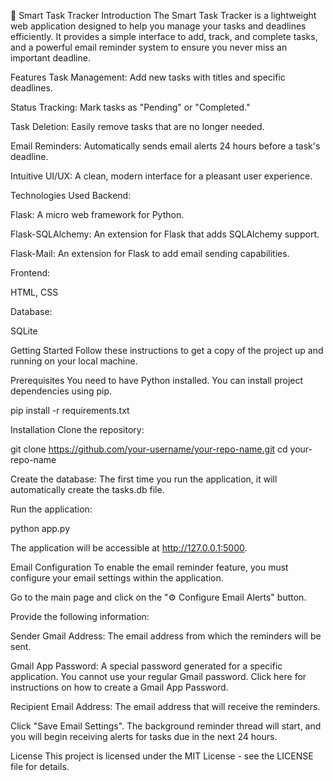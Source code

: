 📝 Smart Task Tracker
Introduction
The Smart Task Tracker is a lightweight web application designed to help you manage your tasks and deadlines efficiently. It provides a simple interface to add, track, and complete tasks, and a powerful email reminder system to ensure you never miss an important deadline.

Features
Task Management: Add new tasks with titles and specific deadlines.

Status Tracking: Mark tasks as "Pending" or "Completed."

Task Deletion: Easily remove tasks that are no longer needed.

Email Reminders: Automatically sends email alerts 24 hours before a task's deadline.

Intuitive UI/UX: A clean, modern interface for a pleasant user experience.

Technologies Used
Backend:

Flask: A micro web framework for Python.

Flask-SQLAlchemy: An extension for Flask that adds SQLAlchemy support.

Flask-Mail: An extension for Flask to add email sending capabilities.

Frontend:

HTML, CSS

Database:

SQLite

Getting Started
Follow these instructions to get a copy of the project up and running on your local machine.

Prerequisites
You need to have Python installed. You can install project dependencies using pip.

pip install -r requirements.txt

Installation
Clone the repository:

git clone https://github.com/your-username/your-repo-name.git
cd your-repo-name

Create the database:
The first time you run the application, it will automatically create the tasks.db file.

Run the application:

python app.py

The application will be accessible at http://127.0.0.1:5000.

Email Configuration
To enable the email reminder feature, you must configure your email settings within the application.

Go to the main page and click on the "⚙ Configure Email Alerts" button.

Provide the following information:

Sender Gmail Address: The email address from which the reminders will be sent.

Gmail App Password: A special password generated for a specific application. You cannot use your regular Gmail password. Click here for instructions on how to create a Gmail App Password.

Recipient Email Address: The email address that will receive the reminders.

Click "Save Email Settings". The background reminder thread will start, and you will begin receiving alerts for tasks due in the next 24 hours.

License
This project is licensed under the MIT License - see the LICENSE file for details.
